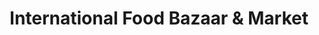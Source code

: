 ---
title: "International Food Bazaar & Market"
url: /bellevue/international-food-bazaar-and-market/
shop: convenience
---